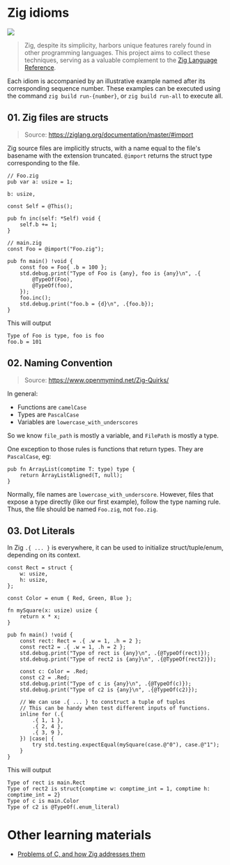 # Zig idioms

[![](https://github.com/zigcc/zig-idioms/actions/workflows/ci.yml/badge.svg)](https://github.com/zigcc/zig-idioms/actions/workflows/ci.yml)

> Zig, despite its simplicity, harbors unique features rarely found in other programming languages. This project aims to collect these techniques, serving as a valuable complement to the [Zig Language Reference](https://ziglang.org/documentation/master).

Each idiom is accompanied by an illustrative example named after its corresponding sequence number. These examples can be executed using the command `zig build run-{number}`, or `zig build run-all` to execute all.

## 01. Zig files are structs

> Source: https://ziglang.org/documentation/master/#import

Zig source files are implicitly structs, with a name equal to the file's basename with the extension truncated. `@import` returns the struct type corresponding to the file.

```zig
// Foo.zig
pub var a: usize = 1;

b: usize,

const Self = @This();

pub fn inc(self: *Self) void {
    self.b += 1;
}

// main.zig
const Foo = @import("Foo.zig");

pub fn main() !void {
    const foo = Foo{ .b = 100 };
    std.debug.print("Type of Foo is {any}, foo is {any}\n", .{
        @TypeOf(Foo),
        @TypeOf(foo),
    });
    foo.inc();
    std.debug.print("foo.b = {d}\n", .{foo.b});
}
```

This will output

```text
Type of Foo is type, foo is foo
foo.b = 101
```

## 02. Naming Convention

> Source: https://www.openmymind.net/Zig-Quirks/

In general:

- Functions are `camelCase`
- Types are `PascalCase`
- Variables are `lowercase_with_underscores`

So we know `file_path` is mostly a variable, and `FilePath` is mostly a type.

One exception to those rules is functions that return types. They are `PascalCase`, eg:

```zig
pub fn ArrayList(comptime T: type) type {
    return ArrayListAligned(T, null);
}
```

Normally, file names are `lowercase_with_underscore`. However, files that expose a type directly (like our first example), follow the type naming rule. Thus, the file should be named `Foo.zig`, not `foo.zig`.

## 03. Dot Literals

In Zig `.{ ... }` is everywhere, it can be used to initialize struct/tuple/enum, depending on its context.

```zig
const Rect = struct {
    w: usize,
    h: usize,
};

const Color = enum { Red, Green, Blue };

fn mySquare(x: usize) usize {
    return x * x;
}

pub fn main() !void {
    const rect: Rect = .{ .w = 1, .h = 2 };
    const rect2 = .{ .w = 1, .h = 2 };
    std.debug.print("Type of rect is {any}\n", .{@TypeOf(rect)});
    std.debug.print("Type of rect2 is {any}\n", .{@TypeOf(rect2)});

    const c: Color = .Red;
    const c2 = .Red;
    std.debug.print("Type of c is {any}\n", .{@TypeOf(c)});
    std.debug.print("Type of c2 is {any}\n", .{@TypeOf(c2)});

    // We can use .{ ... } to construct a tuple of tuples
    // This can be handy when test different inputs of functions.
    inline for (.{
        .{ 1, 1 },
        .{ 2, 4 },
        .{ 3, 9 },
    }) |case| {
        try std.testing.expectEqual(mySquare(case.@"0"), case.@"1");
    }
}
```

This will output

```text
Type of rect is main.Rect
Type of rect2 is struct{comptime w: comptime_int = 1, comptime h: comptime_int = 2}
Type of c is main.Color
Type of c2 is @TypeOf(.enum_literal)
```

# Other learning materials

- [Problems of C, and how Zig addresses them](https://avestura.dev/blog/problems-of-c-and-how-zig-addresses-them)
